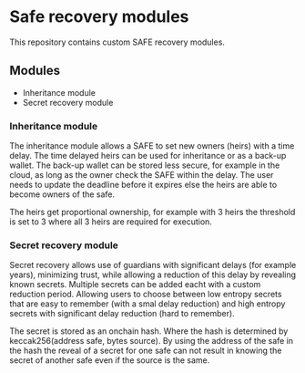 # Safe recovery modules
This repository contains custom SAFE recovery modules. 

## Modules
- Inheritance module
- Secret recovery module

### Inheritance module
The inheritance module allows a SAFE to set new owners (heirs) with a time delay. The time delayed heirs can be used for inheritance or as a back-up wallet. The back-up wallet can be stored less secure, for example in the cloud, as long as the owner check the SAFE within the delay. The user needs to update the deadline before it expires else the heirs are able to become owners of the safe. 

The heirs get proportional ownership, for example with 3 heirs the threshold is set to 3 where all 3 heirs are required for execution.

### Secret recovery module
Secret recovery allows use of guardians with significant delays (for example years), minimizing trust, while allowing a reduction of this delay by revealing known secrets. Multiple secrets can be added eacht with a custom reduction period. Allowing users to choose between low entropy secrets that are easy to remember (with a smal delay reduction) and high entropy secrets with significant delay reduction (hard to remember).

The secret is stored as an onchain hash. Where the hash is determined by keccak256(address safe, bytes source). By using the address of the safe in the hash the reveal of a secret for one safe can not result in knowing the secret of another safe even if the source is the same. 
